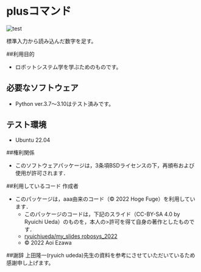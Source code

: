 # plusコマンド
![test](http://github.com/aoiezawa/robosys2022/actions/workflows/test.yml/badge.svg)

標準入力から読み込んだ数字を足す。

##利用目的
* ロボットシステム学を学ぶためのものです。

## 必要なソフトウェア
* Python ver.3.7～3.10はテスト済みです。

## テスト環境
* Ubuntu 22.04

##権利関係
* このソフトウェアパッケージは，3条項BSDライセンスの下，再頒布および使用が許可されます．

##利用しているコード 作成者
* このパッケージは，aaa由来のコード（© 2022 Hoge Fuge）を利用しています．
  * このパッケージのコードは，下記のスライド（CC-BY-SA 4.0 by Ryuichi Ueda）のものを，本人の>許可を得て自身の著作としたものです．
  * [ryuichiueda/my_slides robosys_2022](https://github.com/ryuichiueda/my_slides/tree/master/robosys_2022)
  * © 2022 Aoi Ezawa

##謝辞
上田隆一(ryuich udeda)先生の資料を参考にさせていただいているため感謝申し上げます。
